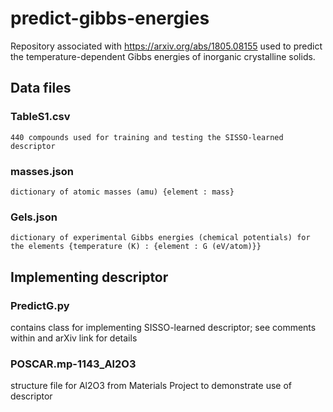 # predict-gibbs-energies

Repository associated with https://arxiv.org/abs/1805.08155 used to predict the temperature-dependent Gibbs energies of inorganic crystalline solids.

## Data files

  ### TableS1.csv 
    
    440 compounds used for training and testing the SISSO-learned descriptor
    
  ### masses.json

    dictionary of atomic masses (amu) {element : mass}

  ### Gels.json
  
    dictionary of experimental Gibbs energies (chemical potentials) for the elements {temperature (K) : {element : G (eV/atom)}}

## Implementing descriptor

  ### PredictG.py
    
  contains class for implementing SISSO-learned descriptor; see comments within and arXiv link for details    
    
  ### POSCAR.mp-1143_Al2O3
  
  structure file for Al2O3 from Materials Project to demonstrate use of descriptor
